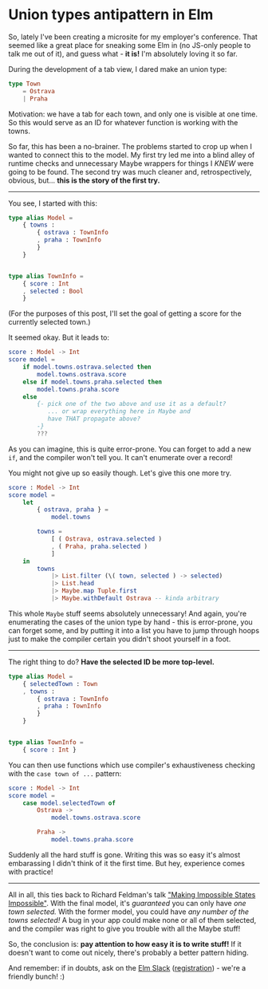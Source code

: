 # Union types antipattern in Elm

So, lately I've been creating a microsite for my employer's conference. That seemed like a great place for sneaking some Elm in (no JS-only people to talk me out of it), and guess what - **it is!** I'm absolutely loving it so far.

During the development of a tab view, I dared make an union type:

```elm
type Town
    = Ostrava
    | Praha
```

Motivation: we have a tab for each town, and only one is visible at one time. So this would serve as an ID for whatever function is working with the towns.

So far, this has been a no-brainer. The problems started to crop up when I wanted to connect this to the model. My first try led me into a blind alley of runtime checks and unnecessary Maybe wrappers for things I *KNEW* were going to be found. The second try was much cleaner and, retrospectively, obvious, but... **this is the story of the first try.**

----

You see, I started with this:

```elm
type alias Model =
    { towns :
        { ostrava : TownInfo
        , praha : TownInfo
        }
    }


type alias TownInfo =
    { score : Int
    , selected : Bool
    }
```

(For the purposes of this post, I'll set the goal of getting a score for the currently selected town.)

It seemed okay. But it leads to:

```elm
score : Model -> Int
score model =
    if model.towns.ostrava.selected then
        model.towns.ostrava.score
    else if model.towns.praha.selected then
        model.towns.praha.score
    else
        {- pick one of the two above and use it as a default?
           ... or wrap everything here in Maybe and
           have THAT propagate above?
        -}
        ???
```

As you can imagine, this is quite error-prone. You can forget to add a new `if`, and the compiler won't tell you. It can't enumerate over a record!

You might not give up so easily though. Let's give this one more try.

```elm
score : Model -> Int
score model =
    let
        { ostrava, praha } =
            model.towns

        towns =
            [ ( Ostrava, ostrava.selected )
            , ( Praha, praha.selected )
            ]
    in
        towns
            |> List.filter (\( town, selected ) -> selected)
            |> List.head
            |> Maybe.map Tuple.first
            |> Maybe.withDefault Ostrava -- kinda arbitrary
```

This whole `Maybe` stuff seems absolutely unnecessary! And again, you're enumerating the cases of the union type by hand - this is error-prone, you can forget some, and by putting it into a list you have to jump through hoops just to make the compiler certain you didn't shoot yourself in a foot.

----

The right thing to do? **Have the selected ID be more top-level.**

```elm
type alias Model =
    { selectedTown : Town
    , towns :
        { ostrava : TownInfo
        , praha : TownInfo
        }
    }


type alias TownInfo =
    { score : Int }
```


You can then use functions which use compiler's exhaustiveness checking with the `case town of ...` pattern:

```elm
score : Model -> Int
score model =
    case model.selectedTown of
        Ostrava ->
            model.towns.ostrava.score

        Praha ->
            model.towns.praha.score
```

Suddenly all the hard stuff is gone. Writing this was so easy it's almost embarassing I didn't think of it the first time. But hey, experience comes with practice!

----

All in all, this ties back to Richard Feldman's talk ["Making Impossible States Impossible"](https://www.youtube.com/watch?v=IcgmSRJHu_8). With the final model, it's *guaranteed* you can only have *one town selected.* With the former model, you could have *any number of the towns selected!* A bug in your app could make none or all of them selected, and the compiler was right to give you trouble with all the Maybe stuff!

So, the conclusion is: **pay attention to how easy it is to write stuff!** If it doesn't want to come out nicely, there's probably a better pattern hiding.

And remember: if in doubts, ask on the [Elm Slack](https://elmlang.slack.com) ([registration](https://elm-lang.org/community/slack)) - we're a friendly bunch! :)
